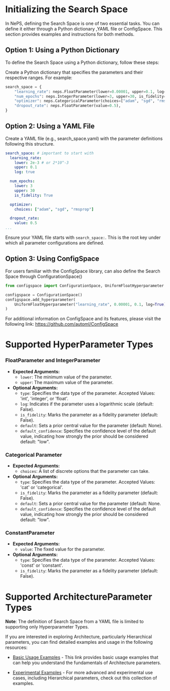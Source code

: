 # Initializing the Search Space

In NePS, defining the Search Space is one of two essential tasks. You can define it either through a Python dictionary
,YAML file or ConfigSpace. This section provides examples and instructions for both methods.

## Option 1: Using a Python Dictionary

To define the Search Space using a Python dictionary, follow these steps:

Create a Python dictionary that specifies the parameters and their respective ranges. For example:

```python
search_space = {
    "learning_rate": neps.FloatParameter(lower=0.00001, upper=0.1, log=True),
    "num_epochs": neps.IntegerParameter(lower=3, upper=30, is_fidelity=True),
    "optimizer": neps.CategoricalParameter(choices=["adam", "sgd", "rmsprop"]),
    "dropout_rate": neps.FloatParameter(value=0.5),
}
```

## Option 2: Using a YAML File

Create a YAML file (e.g., search_space.yaml) with the parameter definitions following this structure.

```yaml
search_space: # important to start with
  learning_rate:
    lower: 2e-3 # or 2*10^-3
    upper: 0.1
    log: true

  num_epochs:
    lower: 3
    upper: 30
    is_fidelity: True

  optimizer:
    choices: ["adam", "sgd", "rmsprop"]

  dropout_rate:
    value: 0.5
...
```

Ensure your YAML file starts with `search_space:`.
This is the root key under which all parameter configurations are defined.

## Option 3: Using ConfigSpace

For users familiar with the ConfigSpace library, can also define the Search Space through
ConfigurationSpace()

```python
from configspace import ConfigurationSpace, UniformFloatHyperparameter

configspace = ConfigurationSpace()
configspace.add_hyperparameter(
    UniformFloatHyperparameter("learning_rate", 0.00001, 0.1, log=True)
)
```

For additional information on ConfigSpace and its features, please visit the following link:
https://github.com/automl/ConfigSpace

# Supported HyperParameter Types

### FloatParameter and IntegerParameter

- **Expected Arguments:**
  - `lower`: The minimum value of the parameter.
  - `upper`: The maximum value of the parameter.
- **Optional Arguments:**
  - `type`: Specifies the data type of the parameter. Accepted Values: 'int', 'integer', or 'float'.
  - `log`: Indicates if the parameter uses a logarithmic scale (default: False).
  - `is_fidelity`: Marks the parameter as a fidelity parameter (default: False).
  - `default`: Sets a prior central value for the parameter (default: None).
  - `default_confidence`: Specifies the confidence level of the default value,
    indicating how strongly the prior
    should be considered default: "low".

### Categorical Parameter

- **Expected Arguments:**
  - `choices`: A list of discrete options that the parameter can take.
- **Optional Arguments:**
  - `type`: Specifies the data type of the parameter. Accepted Values: 'cat' or 'categorical'.
  - `is_fidelity`: Marks the parameter as a fidelity parameter (default: False).
  - `default`: Sets a prior central value for the parameter (default: None.
  - `default_confidence`: Specifies the confidence level of the default value,
    indicating how strongly the prior
    should be considered default: "low".

### ConstantParameter

- **Expected Arguments:**
  - `value`: The fixed value for the parameter.
- **Optional Arguments:**
  - `type`: Specifies the data type of the parameter. Accepted Values: 'const' or 'constant'.
  - `is_fidelity`: Marks the parameter as a fidelity parameter (default: False).

# Supported ArchitectureParameter Types

**Note**: The definition of Search Space from a YAML file is limited to supporting only Hyperparameter Types.

If you are interested in exploring Architecture, particularly Hierarchical parameters, you can find detailed examples and usage in the following resources:

- [Basic Usage Examples](https://github.com/automl/neps/tree/master/neps_examples/basic_usage) - This link provides basic usage examples that can help you understand the fundamentals of Architecture parameters.

- [Experimental Examples](https://github.com/automl/neps/tree/master/neps_examples/experimental) - For more advanced and experimental use cases, including Hierarchical parameters, check out this collection of examples.
